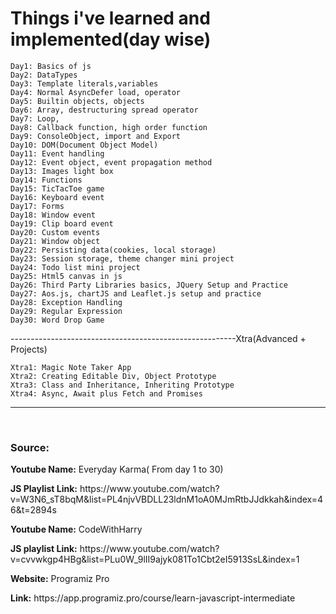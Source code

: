 # Things i've learned and implemented(day wise)
    Day1: Basics of js
    Day2: DataTypes
    Day3: Template literals,variables
    Day4: Normal AsyncDefer load, operator
    Day5: Builtin objects, objects
    Day6: Array, destructuring spread operator
    Day7: Loop, 
    Day8: Callback function, high order function
    Day9: ConsoleObject, import and Export
    Day10: DOM(Document Object Model) 
    Day11: Event handling
    Day12: Event object, event propagation method
    Day13: Images light box
    Day14: Functions
    Day15: TicTacToe game
    Day16: Keyboard event
    Day17: Forms
    Day18: Window event 
    Day19: Clip board event
    Day20: Custom events
    Day21: Window object
    Day22: Persisting data(cookies, local storage)
    Day23: Session storage, theme changer mini project
    Day24: Todo list mini project
    Day25: Html5 canvas in js
    Day26: Third Party Libraries basics, JQuery Setup and Practice
    Day27: Aos.js, chartJS and Leaflet.js setup and practice
    Day28: Exception Handling
    Day29: Regular Expression
    Day30: Word Drop Game

--------------------------------------------------------Xtra(Advanced + Projects)

    Xtra1: Magic Note Taker App
    Xtra2: Creating Editable Div, Object Prototype
    Xtra3: Class and Inheritance, Inheriting Prototype
    Xtra4: Async, Await plus Fetch and Promises
 
<hr>
</br><h3>Source:</h3>
<p><b>Youtube Name:</b> Everyday Karma( From day 1 to 30)</p> 
<p><b>JS Playlist Link:</b> https://www.youtube.com/watch?v=W3N6_sT8bqM&list=PL4njvVBDLL23ldnM1oA0MJmRtbJJdkkah&index=46&t=2894s</p>

<p><b>Youtube Name:</b> CodeWithHarry</p>
<p><b>JS playlist Link:</b> https://www.youtube.com/watch?v=cvvwkgp4HBg&list=PLu0W_9lII9ajyk081To1Cbt2eI5913SsL&index=1</p>

<p><b>Website:</b> Programiz Pro</p>
<p><b>Link:</b> https://app.programiz.pro/course/learn-javascript-intermediate</p>

